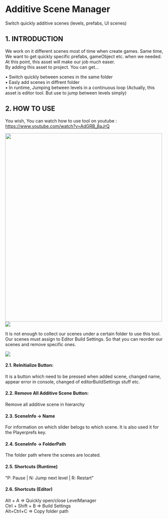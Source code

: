 # Additive Scene Manager
Switch quickly additive scenes (levels, prefabs, UI scenes)

## 1. INTRODUCTION
We work on it different scenes most of time when create games. Same time, We want to get quickly specific prefabs, gameObject etc. when we needed.
At this point, this asset will make our job much easer. <br> By adding this asset to project. You can get...

•	Switch quickly between scenes in the same folder <br>
•	Easly add scenes in diffrent folder <br>
•	In runtime, Jumping between levels in a continuous loop (Actually, this asset is editor tool. But use to jump between levels simply) <br>


## 2. HOW TO USE

You wish, You can watch how to use tool on youtube : https://www.youtube.com/watch?v=AdGRB_8aJrQ

<img src="Assets/Additive Scene Manager/Images/Screenshot 00.png" width="500" height="600">

<img src="Assets/Additive Scene Manager/Images/Screenshot 01.png" >

It is not enough to collect our scenes under a certain folder to use this tool. <br>
Our scenes must assign to Editor Build Settings. So that you can reorder our scenes and remove specific ones.

<img src="Assets/Additive Scene Manager/Images/Screenshot 02.png">

#### 2.1. ReInitialize Button: 
It is a button which need to be pressed when added scene, changed name, appear error in console, changed of editorBuildSettings stuff etc.
#### 2.2. Remove All Additive Scene Button: 
Remove all additive scene in hierarchy
#### 2.3. SceneInfo -> Name
For information on which slider belogs to which scene. It is also used it for the Playerprefs key.
#### 2.4. SceneInfo -> FolderPath
The folder path where the scenes are located.
#### 2.5. Shortcuts (Runtime)
"P: Pause | N: Jump next level | R: Restart"
#### 2.6. Shortcuts (Editor)
Alt + A	=> Quickly open/close LevelManager <br>
Ctrl + Shift + B =>	Build Settings <br>
Alt+Ctrl+C => Copy folder path <br>

